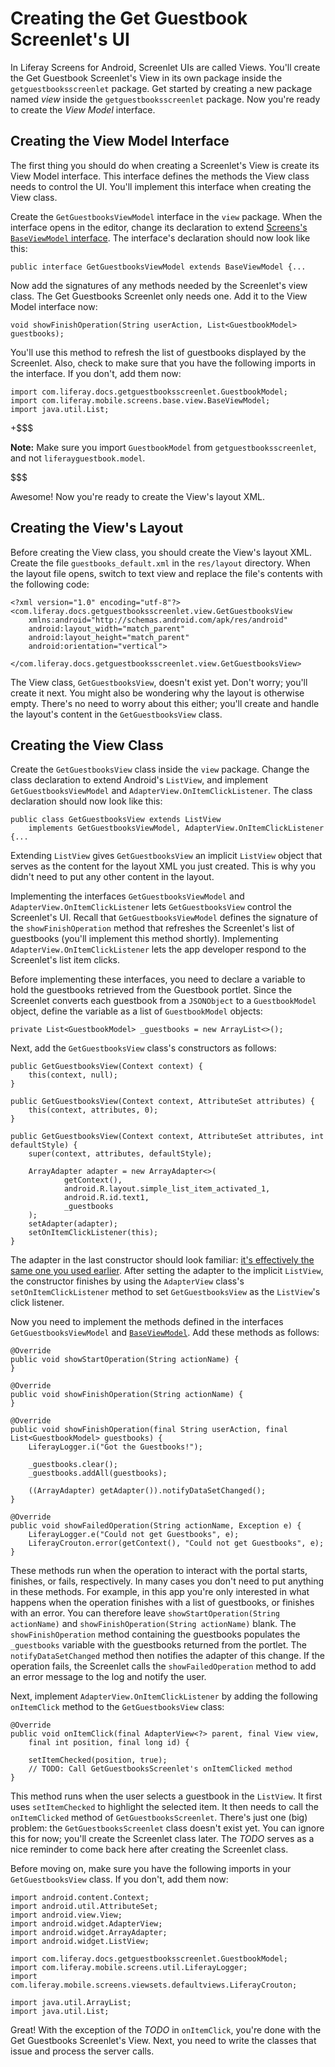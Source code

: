 # Creating the Get Guestbook Screenlet's UI [](id=creating-the-get-guestbook-screenlets-ui)

In Liferay Screens for Android, Screenlet UIs are called Views. You'll create 
the Get Guestbook Screenlet's View in its own package inside the 
`getguestbooksscreenlet` package. Get started by creating a new package named 
*view* inside the `getguestbooksscreenlet` package. Now you're ready to create 
the *View Model* interface.

## Creating the View Model Interface [](id=creating-the-view-model-interface)

The first thing you should do when creating a Screenlet's View is create its 
View Model interface. This interface defines the methods the View class needs to 
control the UI. You'll implement this interface when creating the View class. 

Create the `GetGuestbooksViewModel` interface in the `view` package. When the 
interface opens in the editor, change its declaration to extend 
[Screens's `BaseViewModel` interface](https://github.com/liferay/liferay-screens/blob/1.2.0/android/library/core/src/main/java/com/liferay/mobile/screens/base/view/BaseViewModel.java). 
The interface's declaration should now look like this:

    public interface GetGuestbooksViewModel extends BaseViewModel {...

Now add the signatures of any methods needed by the Screenlet's view class. The 
Get Guestbooks Screenlet only needs one. Add it to the View Model interface now: 

    void showFinishOperation(String userAction, List<GuestbookModel> guestbooks);

You'll use this method to refresh the list of guestbooks displayed by the 
Screenlet. Also, check to make sure that you have the following imports in the 
interface. If you don't, add them now: 

    import com.liferay.docs.getguestbooksscreenlet.GuestbookModel;
    import com.liferay.mobile.screens.base.view.BaseViewModel;
    import java.util.List;

+$$$

**Note:** Make sure you import `GuestbookModel` from `getguestbooksscreenlet`, 
and not `liferayguestbook.model`.

$$$

Awesome! Now you're ready to create the View's layout XML.

## Creating the View's Layout [](id=creating-the-views-layout)

Before creating the View class, you should create the View's layout XML. Create 
the file `guestbooks_default.xml` in the `res/layout` directory. When the layout 
file opens, switch to text view and replace the file's contents with the 
following code: 

    <?xml version="1.0" encoding="utf-8"?>
    <com.liferay.docs.getguestbooksscreenlet.view.GetGuestbooksView
        xmlns:android="http://schemas.android.com/apk/res/android"
        android:layout_width="match_parent"
        android:layout_height="match_parent"
        android:orientation="vertical">

    </com.liferay.docs.getguestbooksscreenlet.view.GetGuestbooksView>

The View class, `GetGuestbooksView`, doesn't exist yet. Don't worry; you'll 
create it next. You might also be wondering why the layout is otherwise empty. 
There's no need to worry about this either; you'll create and handle the 
layout's content in the `GetGuestbooksView` class. 

## Creating the View Class [](id=creating-the-view-class)

Create the `GetGuestbooksView` class inside the `view` package. Change the class 
declaration to extend Android's `ListView`, and implement 
`GetGuestbooksViewModel` and `AdapterView.OnItemClickListener`. The class 
declaration should now look like this: 

    public class GetGuestbooksView extends ListView 
        implements GetGuestbooksViewModel, AdapterView.OnItemClickListener {...

Extending `ListView` gives `GetGuestbooksView` an implicit `ListView` object 
that serves as the content for the layout XML you just created. This is why you 
didn't need to put any other content in the layout. 

Implementing the interfaces `GetGuestbooksViewModel` and 
`AdapterView.OnItemClickListener` lets `GetGuestbooksView` control the 
Screenlet's UI. Recall that `GetGuestbooksViewModel` defines the signature of 
the `showFinishOperation` method that refreshes the Screenlet's list of 
guestbooks (you'll implement this method shortly). Implementing 
`AdapterView.OnItemClickListener` lets the app developer respond to the 
Screenlet's list item clicks. 

Before implementing these interfaces, you need to declare a variable to hold the 
guestbooks retrieved from the Guestbook portlet. Since the Screenlet converts 
each guestbook from a `JSONObject` to a `GuestbookModel` object, define the 
variable as a list of `GuestbookModel` objects: 

    private List<GuestbookModel> _guestbooks = new ArrayList<>();

Next, add the `GetGuestbooksView` class's constructors as follows:

    public GetGuestbooksView(Context context) {
        this(context, null);
    }

    public GetGuestbooksView(Context context, AttributeSet attributes) {
        this(context, attributes, 0);
    }

    public GetGuestbooksView(Context context, AttributeSet attributes, int defaultStyle) {
        super(context, attributes, defaultStyle);

        ArrayAdapter adapter = new ArrayAdapter<>(
                getContext(),
                android.R.layout.simple_list_item_activated_1,
                android.R.id.text1,
                _guestbooks
        );
        setAdapter(adapter);
        setOnItemClickListener(this);
    }

The adapter in the last constructor should look familiar: 
[it's effectively the same one you used earlier](http://www.liferay.com/). 
After setting the adapter to the implicit `ListView`, the constructor finishes 
by using the `AdapterView` class's `setOnItemClickListener` method to set 
`GetGuestbooksView` as the `ListView`'s click listener. 

Now you need to implement the methods defined in the interfaces 
`GetGuestbooksViewModel` and 
[`BaseViewModel`](https://github.com/liferay/liferay-screens/blob/1.2.0/android/library/core/src/main/java/com/liferay/mobile/screens/base/view/BaseViewModel.java). 
Add these methods as follows: 

    @Override
    public void showStartOperation(String actionName) {
    }

    @Override
    public void showFinishOperation(String actionName) {
    }

    @Override
    public void showFinishOperation(final String userAction, final List<GuestbookModel> guestbooks) {
        LiferayLogger.i("Got the Guestbooks!");

        _guestbooks.clear();
        _guestbooks.addAll(guestbooks);

        ((ArrayAdapter) getAdapter()).notifyDataSetChanged();
    }

    @Override
    public void showFailedOperation(String actionName, Exception e) {
        LiferayLogger.e("Could not get Guestbooks", e);
        LiferayCrouton.error(getContext(), "Could not get Guestbooks", e);
    }

These methods run when the operation to interact with the portal starts, 
finishes, or fails, respectively. In many cases you don't need to put anything 
in these methods. For example, in this app you're only interested in what 
happens when the operation finishes with a list of guestbooks, or finishes with 
an error. You can therefore leave `showStartOperation(String actionName)` and 
`showFinishOperation(String actionName)` blank. The `showFinishOperation` method 
containing the guestbooks populates the `_guestbooks` variable with the 
guestbooks returned from the portlet. The `notifyDataSetChanged` method then 
notifies the adapter of this change. If the operation fails, the Screenlet calls 
the `showFailedOperation` method to add an error message to the log and notify 
the user. 

Next, implement `AdapterView.OnItemClickListener` by adding the following 
`onItemClick` method to the `GetGuestbooksView` class: 

    @Override
    public void onItemClick(final AdapterView<?> parent, final View view, 
        final int position, final long id) {
        
        setItemChecked(position, true);
        // TODO: Call GetGuestbooksScreenlet's onItemClicked method
    }

This method runs when the user selects a guestbook in the `ListView`. It first 
uses `setItemChecked` to highlight the selected item. It then needs to call the 
`onItemClicked` method of `GetGuestbooksScreenlet`. There's just one (big) 
problem: the `GetGuestbooksScreenlet` class doesn't exist yet. You can ignore 
this for now; you'll create the Screenlet class later. The *TODO* serves as a 
nice reminder to come back here after creating the Screenlet class. 

Before moving on, make sure you have the following imports in your 
`GetGuestbooksView` class. If you don't, add them now: 

    import android.content.Context;
    import android.util.AttributeSet;
    import android.view.View;
    import android.widget.AdapterView;
    import android.widget.ArrayAdapter;
    import android.widget.ListView;

    import com.liferay.docs.getguestbooksscreenlet.GuestbookModel;
    import com.liferay.mobile.screens.util.LiferayLogger;
    import com.liferay.mobile.screens.viewsets.defaultviews.LiferayCrouton;

    import java.util.ArrayList;
    import java.util.List;

Great! With the exception of the *TODO* in `onItemClick`, you're done with the 
Get Guestbooks Screenlet's View. Next, you need to write the classes that issue 
and process the server calls. 
